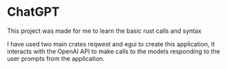 # ChatGPT

This project was made for me to learn the basic rust calls and syntax

I have used two main crates reqwest and egui to create this application, it interacts with the OpenAI API to make calls to the models responding to the user
prompts from the application.

